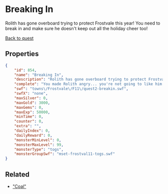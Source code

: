 # Breaking In

Rolith has gone overboard trying to protect Frostvale this year! You need to break in and make sure he doesn't keep out all the holiday cheer too!

[Back to quest](../quests.md)

## Properties

```json
{
    "id": 854,
    "name": "Breaking In",
    "description": "Rolith has gone overboard trying to protect Frostvale this year! You need to break in and make sure he doesn't keep out all the holiday cheer too!",
    "complete": "You made Rolith angry... you're not going to like him when he's angry!",
    "swf": "towns\/Frostvale\/F11\/quest2-breakin.swf",
    "swfX": "none",
    "maxSilver": 0,
    "maxGold": 3000,
    "maxGems": 0,
    "maxExp": 50000,
    "minTime": 0,
    "counter": 0,
    "extra": "",
    "dailyIndex": 0,
    "dailyReward": 0,
    "monsterMinLevel": 0,
    "monsterMaxLevel": 99,
    "monsterType": "togs",
    "monsterGroupSwf": "mset-frostval11-togs.swf"
}
```

## Related

- ["Coal"](../items/6328-coal.md)

